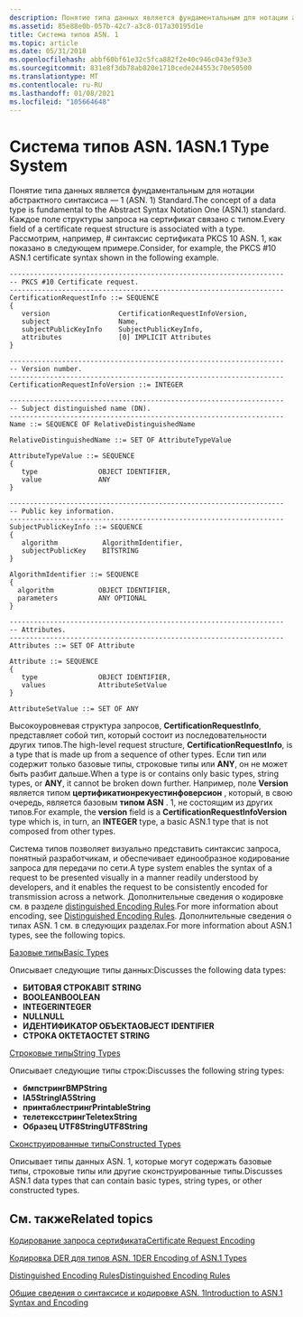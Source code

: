 ```yaml
---
description: Понятие типа данных является фундаментальным для нотации абстрактного синтаксиса — 1 (ASN. 1) Standard.
ms.assetid: 85e88e0b-057b-42c7-a3c8-017a30195d1e
title: Система типов ASN. 1
ms.topic: article
ms.date: 05/31/2018
ms.openlocfilehash: abbf60bf61e32c5fca882f2e40c946c043ef93e3
ms.sourcegitcommit: 831e8f3db78ab820e1710cede244553c70e50500
ms.translationtype: MT
ms.contentlocale: ru-RU
ms.lasthandoff: 01/08/2021
ms.locfileid: "105664648"
---
```

# <a name="asn1-type-system"></a><span data-ttu-id="2c85c-103">Система типов ASN. 1</span><span class="sxs-lookup"><span data-stu-id="2c85c-103">ASN.1 Type System</span></span>

<span data-ttu-id="2c85c-104">Понятие типа данных является фундаментальным для нотации абстрактного синтаксиса — 1 (ASN. 1) Standard.</span><span class="sxs-lookup"><span data-stu-id="2c85c-104">The concept of a data type is fundamental to the Abstract Syntax Notation One (ASN.1) standard.</span></span> <span data-ttu-id="2c85c-105">Каждое поле структуры запроса на сертификат связано с типом.</span><span class="sxs-lookup"><span data-stu-id="2c85c-105">Every field of a certificate request structure is associated with a type.</span></span> <span data-ttu-id="2c85c-106">Рассмотрим, например, \# синтаксис сертификата PKCS 10 ASN. 1, как показано в следующем примере.</span><span class="sxs-lookup"><span data-stu-id="2c85c-106">Consider, for example, the PKCS \#10 ASN.1 certificate syntax shown in the following example.</span></span>

``` syntax
--------------------------------------------------------------------
-- PKCS #10 Certificate request.
--------------------------------------------------------------------
CertificationRequestInfo ::= SEQUENCE 
{
   version                 CertificationRequestInfoVersion,
   subject                 Name,
   subjectPublicKeyInfo    SubjectPublicKeyInfo,
   attributes              [0] IMPLICIT Attributes
}

--------------------------------------------------------------------
-- Version number.
--------------------------------------------------------------------
CertificationRequestInfoVersion ::= INTEGER

--------------------------------------------------------------------
-- Subject distinguished name (DN).
--------------------------------------------------------------------
Name ::= SEQUENCE OF RelativeDistinguishedName

RelativeDistinguishedName ::= SET OF AttributeTypeValue

AttributeTypeValue ::= SEQUENCE 
{
   type               OBJECT IDENTIFIER,
   value              ANY 
}

--------------------------------------------------------------------
-- Public key information.
--------------------------------------------------------------------
SubjectPublicKeyInfo ::= SEQUENCE 
{
   algorithm           AlgorithmIdentifier,
   subjectPublicKey    BITSTRING
}

AlgorithmIdentifier ::= SEQUENCE 
{
  algorithm           OBJECT IDENTIFIER,
  parameters          ANY OPTIONAL    
} 

--------------------------------------------------------------------
-- Attributes.
--------------------------------------------------------------------
Attributes ::= SET OF Attribute

Attribute ::= SEQUENCE 
{
   type               OBJECT IDENTIFIER,
   values             AttributeSetValue
}

AttributeSetValue ::= SET OF ANY
```

<span data-ttu-id="2c85c-107">Высокоуровневая структура запросов, **CertificationRequestInfo**, представляет собой тип, который состоит из последовательности других типов.</span><span class="sxs-lookup"><span data-stu-id="2c85c-107">The high-level request structure, **CertificationRequestInfo**, is a type that is made up from a sequence of other types.</span></span> <span data-ttu-id="2c85c-108">Если тип или содержит только базовые типы, строковые типы или **ANY**, он не может быть разбит дальше.</span><span class="sxs-lookup"><span data-stu-id="2c85c-108">When a type is or contains only basic types, string types, or **ANY**, it cannot be broken down further.</span></span> <span data-ttu-id="2c85c-109">Например, поле **Version** является типом **цертификатионрекуестинфоверсион** , который, в свою очередь, является базовым **типом ASN** . 1, не состоящим из других типов.</span><span class="sxs-lookup"><span data-stu-id="2c85c-109">For example, the **version** field is a **CertificationRequestInfoVersion** type which is, in turn, an **INTEGER** type, a basic ASN.1 type that is not composed from other types.</span></span>

<span data-ttu-id="2c85c-110">Система типов позволяет визуально представить синтаксис запроса, понятный разработчикам, и обеспечивает единообразное кодирование запроса для передачи по сети.</span><span class="sxs-lookup"><span data-stu-id="2c85c-110">A type system enables the syntax of a request to be presented visually in a manner readily understood by developers, and it enables the request to be consistently encoded for transmission across a network.</span></span> <span data-ttu-id="2c85c-111">Дополнительные сведения о кодировке см. в разделе [distinguished Encoding Rules](distinguished-encoding-rules.md).</span><span class="sxs-lookup"><span data-stu-id="2c85c-111">For more information about encoding, see [Distinguished Encoding Rules](distinguished-encoding-rules.md).</span></span> <span data-ttu-id="2c85c-112">Дополнительные сведения о типах ASN. 1 см. в следующих разделах.</span><span class="sxs-lookup"><span data-stu-id="2c85c-112">For more information about ASN.1 types, see the following topics.</span></span>

[<span data-ttu-id="2c85c-113">Базовые типы</span><span class="sxs-lookup"><span data-stu-id="2c85c-113">Basic Types</span></span>](about-basic-types.md)

<span data-ttu-id="2c85c-114">Описывает следующие типы данных:</span><span class="sxs-lookup"><span data-stu-id="2c85c-114">Discusses the following data types:</span></span>

* <span data-ttu-id="2c85c-115">**БИТОВАЯ СТРОКА**</span><span class="sxs-lookup"><span data-stu-id="2c85c-115">**BIT STRING**</span></span>
* <span data-ttu-id="2c85c-116">**BOOLEAN**</span><span class="sxs-lookup"><span data-stu-id="2c85c-116">**BOOLEAN**</span></span>
* <span data-ttu-id="2c85c-117">**INTEGER**</span><span class="sxs-lookup"><span data-stu-id="2c85c-117">**INTEGER**</span></span>
* <span data-ttu-id="2c85c-118">**NULL**</span><span class="sxs-lookup"><span data-stu-id="2c85c-118">**NULL**</span></span>
* <span data-ttu-id="2c85c-119">**ИДЕНТИФИКАТОР ОБЪЕКТА**</span><span class="sxs-lookup"><span data-stu-id="2c85c-119">**OBJECT IDENTIFIER**</span></span>
* <span data-ttu-id="2c85c-120">**СТРОКА ОКТЕТА**</span><span class="sxs-lookup"><span data-stu-id="2c85c-120">**OCTET STRING**</span></span>

[<span data-ttu-id="2c85c-121">Строковые типы</span><span class="sxs-lookup"><span data-stu-id="2c85c-121">String Types</span></span>](about-string-types.md)

<span data-ttu-id="2c85c-122">Описывает следующие типы строк:</span><span class="sxs-lookup"><span data-stu-id="2c85c-122">Discusses the following string types:</span></span>

* <span data-ttu-id="2c85c-123">**бмпстринг**</span><span class="sxs-lookup"><span data-stu-id="2c85c-123">**BMPString**</span></span>
* <span data-ttu-id="2c85c-124">**IA5String**</span><span class="sxs-lookup"><span data-stu-id="2c85c-124">**IA5String**</span></span>
* <span data-ttu-id="2c85c-125">**принтаблестринг**</span><span class="sxs-lookup"><span data-stu-id="2c85c-125">**PrintableString**</span></span>
* <span data-ttu-id="2c85c-126">**телетексстринг**</span><span class="sxs-lookup"><span data-stu-id="2c85c-126">**TeletexString**</span></span>
* <span data-ttu-id="2c85c-127">**Образец UTF8String**</span><span class="sxs-lookup"><span data-stu-id="2c85c-127">**UTF8String**</span></span>

[<span data-ttu-id="2c85c-128">Сконструированные типы</span><span class="sxs-lookup"><span data-stu-id="2c85c-128">Constructed Types</span></span>](about-constructed-types.md)

<span data-ttu-id="2c85c-129">Описывает типы данных ASN. 1, которые могут содержать базовые типы, строковые типы или другие сконструированные типы.</span><span class="sxs-lookup"><span data-stu-id="2c85c-129">Discusses ASN.1 data types that can contain basic types, string types, or other constructed types.</span></span>




 

## <a name="related-topics"></a><span data-ttu-id="2c85c-130">См. также</span><span class="sxs-lookup"><span data-stu-id="2c85c-130">Related topics</span></span>

<dl> <dt>

[<span data-ttu-id="2c85c-131">Кодирование запроса сертификата</span><span class="sxs-lookup"><span data-stu-id="2c85c-131">Certificate Request Encoding</span></span>](about-certificate-request-encoding.md)
</dt> <dt>

[<span data-ttu-id="2c85c-132">Кодировка DER для типов ASN. 1</span><span class="sxs-lookup"><span data-stu-id="2c85c-132">DER Encoding of ASN.1 Types</span></span>](about-der-encoding-of-asn-1-types.md)
</dt> <dt>

[<span data-ttu-id="2c85c-133">Distinguished Encoding Rules</span><span class="sxs-lookup"><span data-stu-id="2c85c-133">Distinguished Encoding Rules</span></span>](distinguished-encoding-rules.md)
</dt> <dt>

[<span data-ttu-id="2c85c-134">Общие сведения о синтаксисе и кодировке ASN. 1</span><span class="sxs-lookup"><span data-stu-id="2c85c-134">Introduction to ASN.1 Syntax and Encoding</span></span>](about-introduction-to-asn-1-syntax-and-encoding.md)
</dt> </dl>

 

 



